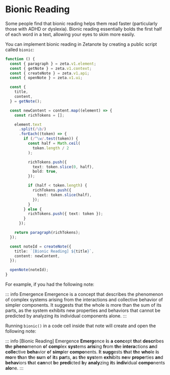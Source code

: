 # Bionic Reading

Some people find that bionic reading helps them read faster (particularly those with ADHD or dyslexia). Bionic reading essentially bolds the first half of each word in a text, allowing your eyes to skim more easily.

You can implement bionic reading in Zetanote by creating a public script called `bionic`:

```TypeScript
function () {
  const { paragraph } = zeta.v1.element;
  const { getNote } = zeta.v1.context;
  const { createNote } = zeta.v1.api;
  const { openNote } = zeta.v1.ui;

  const {
    title,
    content,
  } = getNote();

  const newContent = content.map((element) => {
    const richTokens = [];

    element.text
      .split(/\b/)
      .forEach((token) => {
        if (/^\w/.test(token)) {
          const half = Math.ceil(
            token.length / 2
          );

          richTokens.push({
            text: token.slice(0, half),
            bold: true,
          });

          if (half < token.length) {
            richTokens.push({
              text: token.slice(half),
            });
          }
        } else {
          richTokens.push({ text: token });
        }
      });

    return paragraph(richTokens);
  });

  const noteId = createNote({
    title: `[Bionic Reading] ${title}`,
    content: newContent,
  });

  openNote(noteId);
}
```

For example, if you had the following note:

::: info Emergence
Emergence is a concept that describes the phenomenon of complex systems arising from the interactions and collective behavior of simpler components. It suggests that the whole is more than the sum of its parts, as the system exhibits new properties and behaviors that cannot be predicted by analyzing its individual components alone.
:::

Running `bionic()` in a code cell inside that note will create and open the following note:

::: info [Bionic Reading] Emergence
**Emerg**ence **i**s **a** **conc**ept **th**at **descr**ibes **th**e **pheno**menon **o**f **comp**lex **syst**ems **aris**ing **fr**om **th**e **intera**ctions **an**d **colle**ctive **beha**vior **o**f **simp**ler **compo**nents. **I**t **sugg**ests **th**at **th**e **who**le **i**s **mo**re **th**an **th**e **su**m **o**f **it**s **par**ts, **a**s **th**e **sys**tem **exhi**bits **ne**w **prope**rties **an**d **behav**iors **th**at **can**not **b**e **predi**cted **b**y **analy**zing **it**s **indiv**idual **compo**nents **alo**ne.
:::
